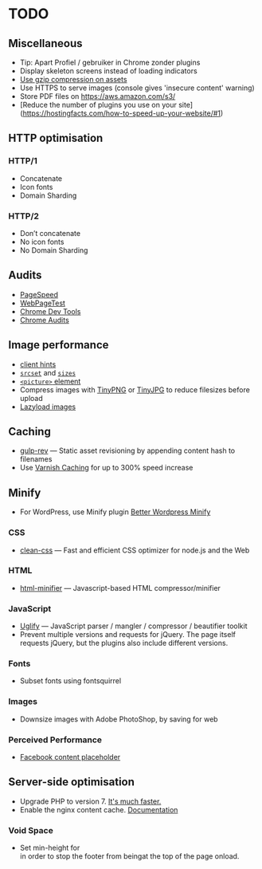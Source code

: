 # TODO

## Miscellaneous

*   Tip: Apart Profiel / gebruiker in Chrome zonder plugins
*   Display skeleton screens instead of loading indicators
*   [Use gzip compression on assets](http://softstribe.com/wordpress/enable-gzip-compression-in-wordpress/)
*   Use HTTPS to serve images (console gives 'insecure content' warning)
*   Store PDF files on https://aws.amazon.com/s3/
*   [Reduce the number of plugins you use on your site] (https://hostingfacts.com/how-to-speed-up-your-website/#1) 

## HTTP optimisation

### HTTP/1

*   Concatenate
*   Icon fonts
*   Domain Sharding

### HTTP/2

*   Don’t concatenate
*   No icon fonts
*   No Domain Sharding

## Audits

*   [PageSpeed](https://developers.google.com/speed/pagespeed/insights/)
*   [WebPageTest](https://www.webpagetest.org)
*   [Chrome Dev Tools](https://developer.chrome.com/devtools)
*   [Chrome Audits](https://developer.chrome.com/extensions/experimental_devtools_audits)

## Image performance

*   [client hints](http://httpwg.org/http-extensions/client-hints.html)
*   [`srcset`](https://css-tricks.com/responsive-images-youre-just-changing-resolutions-use-srcset/) and [`sizes`](https://developer.mozilla.org/en-US/docs/Web/HTML/Element/img#Example_4_Using_the_srcset_and_sizes_attributes)
*   [`<picture>` element](https://developer.mozilla.org/en-US/docs/Web/HTML/Element/picture)
*   Compress images with [TinyPNG](https://tinypng.com/) or [TinyJPG](https://tinyjpg.com/) to reduce filesizes before upload
*   [Lazyload images](http://verlok.github.io/lazyload/)

## Caching

*   [gulp-rev](https://github.com/sindresorhus/gulp-rev)
    — Static asset revisioning by appending content hash to filenames
*   Use [Varnish Caching](http://varnishspeedtest.nl/?url=https%3A%2F%2Fwww.cmd-amsterdam.nl%2Fcmd%2F) for up to 300% speed increase 

## Minify

*   For WordPress, use Minify plugin [Better Wordpress Minify](https://nl.wordpress.org/plugins/bwp-minify/)

### CSS

*   [clean-css](https://github.com/jakubpawlowicz/clean-css)
    — Fast and efficient CSS optimizer for node.js and the Web

### HTML

*   [html-minifier](https://github.com/kangax/html-minifier)
    — Javascript-based HTML compressor/minifier

### JavaScript

*   [Uglify](https://github.com/mishoo/UglifyJS2)
    — JavaScript parser / mangler / compressor / beautifier toolkit
*   Prevent multiple versions and requests for jQuery. The page itself requests jQuery, but the plugins also include different versions.

### Fonts
*   Subset fonts using fontsquirrel

### Images

*   Downsize images with Adobe PhotoShop, by saving for web

### Perceived Performance

*   [Facebook content placeholder](http://cloudcannon.com/deconstructions/2014/11/15/facebook-content-placeholder-deconstruction.html)

## Server-side optimisation

*   Upgrade PHP to version 7. [It's much faster.](http://blog.wpoven.com/2016/03/31/php-5-6-vs-php-7-wordpress-sites-nginx/)
*   Enable the nginx content cache. [Documentation](https://www.nginx.com/resources/admin-guide/content-caching/)

### Void Space

*   Set min-height for <div class="container-wrap"/> in order to stop the footer from beingat the top of the page onload.
